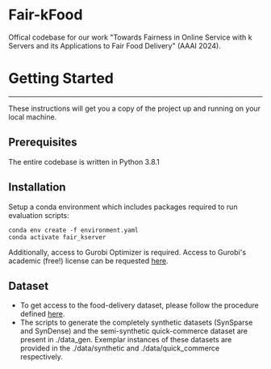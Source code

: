 # Fair-kFood
Offical codebase for our work "Towards Fairness in Online Service with k Servers and its Applications to Fair Food Delivery" (AAAI 2024).


# Getting Started
---
These instructions will get you a copy of the project up and running on your local machine.

## Prerequisites
The entire codebase is written in Python 3.8.1

## Installation
Setup a conda environment which includes packages required to run evaluation scripts:
```
conda env create -f environment.yaml
conda activate fair_kserver
```
Additionally, access to Gurobi Optimizer is required. Access to Gurobi's academic (free!) license can be requested [here]().

## Dataset
* To get access to the food-delivery dataset, please follow the procedure defined [here]().
* The scripts to generate the completely synthetic datasets (SynSparse and SynDense) and the semi-synthetic quick-commerce dataset are present in ./data_gen. Exemplar instances of these datasets are provided in the ./data/synthetic and ./data/quick_commerce respectively. 
